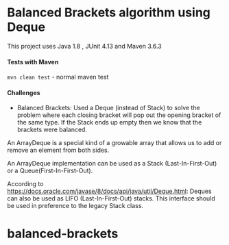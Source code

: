 # Balanced Brackets algorithm using Deque

This project uses Java 1.8 , JUnit 4.13 and Maven 3.6.3

#### Tests with Maven
```mvn clean test``` - normal maven test  

#### Challenges

* Balanced Brackets: Used a Deque (instead of Stack) to solve the problem where each closing bracket will pop out the opening bracket of the same type. If the Stack ends up empty then we know that the brackets were balanced.

An ArrayDeque is a special kind of a growable array that allows us to add or remove an element from both sides.

An ArrayDeque implementation can be used as a Stack (Last-In-First-Out) or a Queue(First-In-First-Out).

According to https://docs.oracle.com/javase/8/docs/api/java/util/Deque.html: Deques can also be used as LIFO (Last-In-First-Out) stacks. This interface should be used in preference to the legacy Stack class.
# balanced-brackets
